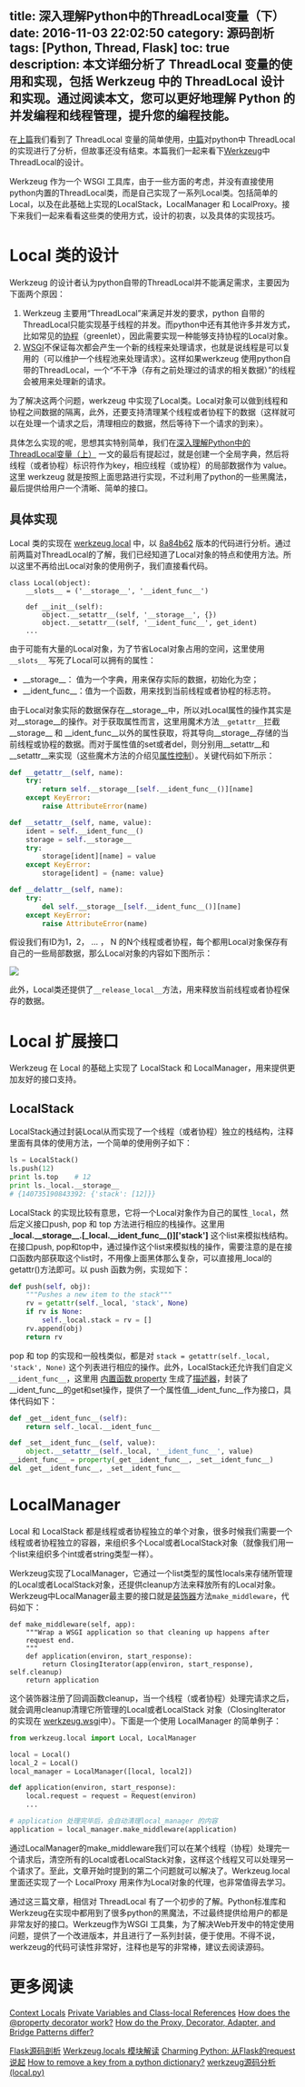 title: 深入理解Python中的ThreadLocal变量（下）
date: 2016-11-03 22:02:50
category: 源码剖析
tags: [Python, Thread, Flask]
toc: true
description: 本文详细分析了 ThreadLocal 变量的使用和实现，包括 Werkzeug 中的 ThreadLocal 设计和实现。通过阅读本文，您可以更好地理解 Python 的并发编程和线程管理，提升您的编程技能。
---

在[上篇](http://selfboot.cn/2016/08/22/threadlocal_overview/)我们看到了 ThreadLocal 变量的简单使用，[中篇](http://selfboot.cn/2016/08/26/threadlocal_implement/)对python中 ThreadLocal 的实现进行了分析，但故事还没有结束。本篇我们一起来看下[Werkzeug](http://werkzeug.pocoo.org/)中ThreadLocal的设计。

Werkzeug 作为一个 WSGI 工具库，由于一些方面的考虑，并没有直接使用python内置的ThreadLocal类，而是自己实现了一系列Local类。包括简单的Local，以及在此基础上实现的LocalStack，LocalManager 和 LocalProxy。接下来我们一起来看看这些类的使用方式，设计的初衷，以及具体的实现技巧。

<!-- more -->

# Local 类的设计

Werkzeug 的设计者认为python自带的ThreadLocal并不能满足需求，主要因为下面两个原因：

1. Werkzeug 主要用“ThreadLocal”来满足并发的要求，python 自带的ThreadLocal只能实现基于线程的并发。而python中还有其他许多并发方式，比如常见的[协程](https://github.com/xuelangZF/CS_Offer/blob/4ab9bed1a0b11b34f1761ba2ead3bf8387350d60/Python/Coroutine.md)（greenlet），因此需要实现一种能够支持协程的Local对象。
2. [WSGI](http://selfboot.cn/2016/08/07/forum_design_wsgi/)不保证每次都会产生一个新的线程来处理请求，也就是说线程是可以复用的（可以维护一个线程池来处理请求）。这样如果werkzeug 使用python自带的ThreadLocal，一个“不干净（存有之前处理过的请求的相关数据）”的线程会被用来处理新的请求。

为了解决这两个问题，werkzeug 中实现了Local类。Local对象可以做到线程和协程之间数据的隔离，此外，还要支持清理某个线程或者协程下的数据（这样就可以在处理一个请求之后，清理相应的数据，然后等待下一个请求的到来）。

具体怎么实现的呢，思想其实特别简单，我们在[深入理解Python中的ThreadLocal变量（上）](http://selfboot.cn/2016/08/22/threadlocal_overview/) 一文的最后有提起过，就是创建一个全局字典，然后将线程（或者协程）标识符作为key，相应线程（或协程）的局部数据作为 value。这里 werkzeug 就是按照上面思路进行实现，不过利用了python的一些黑魔法，最后提供给用户一个清晰、简单的接口。

## 具体实现

Local 类的实现在 [werkzeug.local](https://github.com/pallets/werkzeug/blob/master/werkzeug/local.py) 中，以 [8a84b62](https://github.com/pallets/werkzeug/commit/8a84b62b3dd89fe7d720d7948954e20ada690c40) 版本的代码进行分析。通过前两篇对ThreadLocal的了解，我们已经知道了Local对象的特点和使用方法。所以这里不再给出Local对象的使用例子，我们直接看代码。

```
class Local(object):
    __slots__ = ('__storage__', '__ident_func__')

    def __init__(self):
        object.__setattr__(self, '__storage__', {})
        object.__setattr__(self, '__ident_func__', get_ident)
    ...
```

由于可能有大量的Local对象，为了节省Local对象占用的空间，这里使用 `__slots__` 写死了Local可以拥有的属性：

* \_\_storage\_\_： 值为一个字典，用来保存实际的数据，初始化为空；
* \_\_ident_func\_\_：值为一个函数，用来找到当前线程或者协程的标志符。

由于Local对象实际的数据保存在\_\_storage\_\_中，所以对Local属性的操作其实是对\_\_storage\_\_的操作。对于获取属性而言，这里用魔术方法`__getattr__`拦截\_\_storage\_\_ 和 \_\_ident_func\_\_以外的属性获取，将其导向\_\_storage\_\_存储的当前线程或协程的数据。而对于属性值的set或者del，则分别用\_\_setattr\_\_和\_\_setattr\_\_来实现（这些魔术方法的介绍见[属性控制](https://github.com/xuelangZF/CS_Offer/blob/master/Python/Class.md#属性控制)）。关键代码如下所示：

```python
def __getattr__(self, name):
    try:
        return self.__storage__[self.__ident_func__()][name]
    except KeyError:
        raise AttributeError(name)

def __setattr__(self, name, value):
    ident = self.__ident_func__()
    storage = self.__storage__
    try:
        storage[ident][name] = value
    except KeyError:
        storage[ident] = {name: value}

def __delattr__(self, name):
    try:
        del self.__storage__[self.__ident_func__()][name]
    except KeyError:
        raise AttributeError(name)
```

假设我们有ID为1，2， ... ， N 的N个线程或者协程，每个都用Local对象保存有自己的一些局部数据，那么Local对象的内容如下图所示：

![][1]

此外，Local类还提供了`__release_local__`方法，用来释放当前线程或者协程保存的数据。

# Local 扩展接口

Werkzeug 在 Local 的基础上实现了 LocalStack 和 LocalManager，用来提供更加友好的接口支持。

## LocalStack

LocalStack通过封装Local从而实现了一个线程（或者协程）独立的栈结构，注释里面有具体的使用方法，一个简单的使用例子如下：

```python
ls = LocalStack()
ls.push(12)
print ls.top    # 12
print ls._local.__storage__
# {140735190843392: {'stack': [12]}}
```

LocalStack 的实现比较有意思，它将一个Local对象作为自己的属性`_local`，然后定义接口push, pop 和 top 方法进行相应的栈操作。这里用 **\_local.\_\_storage\_\_.[_local.\_\_ident\_func\_\_()]['stack']** 这个list来模拟栈结构。在接口push, pop和top中，通过操作这个list来模拟栈的操作，需要注意的是在接口函数内部获取这个list时，不用像上面黑体那么复杂，可以直接用\_local的getattr()方法即可。以 push 函数为例，实现如下：

```python
def push(self, obj):
    """Pushes a new item to the stack"""
    rv = getattr(self._local, 'stack', None)
    if rv is None:
        self._local.stack = rv = []
    rv.append(obj)
    return rv
```

pop 和 top 的实现和一般栈类似，都是对 `stack = getattr(self._local, 'stack', None)` 这个列表进行相应的操作。此外，LocalStack还允许我们自定义`__ident_func__`，这里用 [内置函数 property](https://docs.python.org/2/library/functions.html#property) 生成了[描述器](https://github.com/xuelangZF/CS_Offer/blob/master/Python/Descriptor.md)，封装了\_\_ident\_func\_\_的get和set操作，提供了一个属性值\_\_ident\_func\_\_作为接口，具体代码如下：

```python
def _get__ident_func__(self):
    return self._local.__ident_func__

def _set__ident_func__(self, value):
    object.__setattr__(self._local, '__ident_func__', value)
__ident_func__ = property(_get__ident_func__, _set__ident_func__)
del _get__ident_func__, _set__ident_func__
```

# LocalManager

Local 和 LocalStack 都是线程或者协程独立的单个对象，很多时候我们需要一个线程或者协程独立的容器，来组织多个Local或者LocalStack对象（就像我们用一个list来组织多个int或者string类型一样）。

Werkzeug实现了LocalManager，它通过一个list类型的属性locals来存储所管理的Local或者LocalStack对象，还提供cleanup方法来释放所有的Local对象。Werkzeug中LocalManager最主要的接口就是[装饰器](http://selfboot.cn/2014/08/10/python_decorator/)方法`make_middleware`，代码如下：

```
def make_middleware(self, app):
    """Wrap a WSGI application so that cleaning up happens after
    request end.
    """
    def application(environ, start_response):
        return ClosingIterator(app(environ, start_response), self.cleanup)
    return application
```

这个装饰器注册了回调函数cleanup，当一个线程（或者协程）处理完请求之后，就会调用cleanup清理它所管理的Local或者LocalStack 对象（ClosingIterator 的实现在 [werkzeug.wsgi](https://github.com/pallets/werkzeug/blob/master/werkzeug/wsgi.py)中）。下面是一个使用 LocalManager 的简单例子：

```python
from werkzeug.local import Local, LocalManager

local = Local()
local_2 = Local()
local_manager = LocalManager([local, local2])

def application(environ, start_response):
    local.request = request = Request(environ)
    ...

# application 处理完毕后，会自动清理local_manager 的内容
application = local_manager.make_middleware(application)
```

通过LocalManager的make_middleware我们可以在某个线程（协程）处理完一个请求后，清空所有的Local或者LocalStack对象，这样这个线程又可以处理另一个请求了。至此，文章开始时提到的第二个问题就可以解决了。Werkzeug.local 里面还实现了一个 LocalProxy 用来作为Local对象的代理，也非常值得去学习。

通过这三篇文章，相信对 ThreadLocal 有了一个初步的了解。Python标准库和Werkzeug在实现中都用到了很多python的黑魔法，不过最终提供给用户的都是非常友好的接口。Werkzeug作为WSGI 工具集，为了解决Web开发中的特定使用问题，提供了一个改进版本，并且进行了一系列封装，便于使用。不得不说，werkzeug的代码可读性非常好，注释也是写的非常棒，建议去阅读源码。

# 更多阅读

[Context Locals](http://werkzeug.pocoo.org/docs/0.11/local/)
[Private Variables and Class-local References](https://docs.python.org/2/tutorial/classes.html#private-variables-and-class-local-references)
[How does the @property decorator work?](http://stackoverflow.com/questions/17330160/how-does-the-property-decorator-work)
[How do the Proxy, Decorator, Adapter, and Bridge Patterns differ?](http://stackoverflow.com/questions/350404/how-do-the-proxy-decorator-adapter-and-bridge-patterns-differ/350471#350471)

[Flask源码剖析](http://mingxinglai.com/cn/2016/08/flask-source-code/)
[Werkzeug.locals 模块解读](https://www.15yan.com/story/j7BfM4NHEI9/)
[Charming Python: 从Flask的request说起](http://www.zlovezl.cn/articles/charming-python-start-from-flask-request/)
[How to remove a key from a python dictionary?](http://stackoverflow.com/questions/11277432/how-to-remove-a-key-from-a-python-dictionary)
[werkzeug源码分析(local.py)](https://www.ficapy.com/2016/08/03/werkzeug_local_note/)

[1]: https://slefboot-1251736664.file.myqcloud.com/20161103_threadlocal_enhance_1.png

